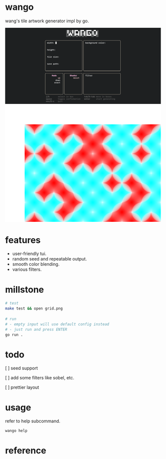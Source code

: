 # wango

wang's tile artwork generator impl by go.

![preview.png](./asset/screenshot.png)
![grid.png](./asset/grid.png)

# features

* user-friendly tui.
* random seed and repeatable output.
* smooth color blending.
* various filters.

# millstone


```bash
# test
make test && open grid.png

# run
# - empty input will use default config instead
# - just run and press ENTER
go run . 

```

# todo

[ ] seed support
 
[ ] add some filters like sobel, etc.

[ ] prettier layout

# usage 

refer to help subcommand.
```go
wango help

```

# reference

